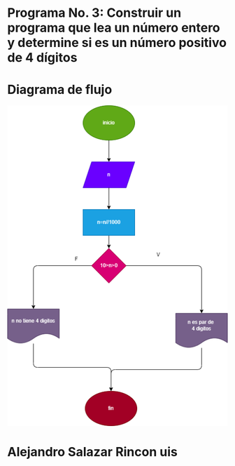 # Programa No. 3: Construir un programa que lea un número entero y determine si es un número positivo de 4 dígitos

# Diagrama de flujo 
![Diagrama de flujo](diagrama.png "diagrama de flujo")

# Alejandro Salazar Rincon uis
